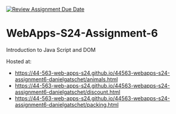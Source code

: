 [![Review Assignment Due Date](https://classroom.github.com/assets/deadline-readme-button-24ddc0f5d75046c5622901739e7c5dd533143b0c8e959d652212380cedb1ea36.svg)](https://classroom.github.com/a/1Z6dGCon)
# WebApps-S24-Assignment-6
Introduction to Java Script and DOM

Hosted at:
* https://44-563-web-apps-s24.github.io/44563-webapps-s24-assignment6-danielgatschet/animals.html
* https://44-563-web-apps-s24.github.io/44563-webapps-s24-assignment6-danielgatschet/discount.html
* https://44-563-web-apps-s24.github.io/44563-webapps-s24-assignment6-danielgatschet/packing.html
